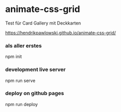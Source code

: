 # animate-css-grid

Test für Card Gallery mit Deckkarten

https://hendrikpawlowski.github.io/animate-css-grid/

### als aller erstes

npm init

### development live server

npm run serve

### deploy on github pages

npm run deploy
